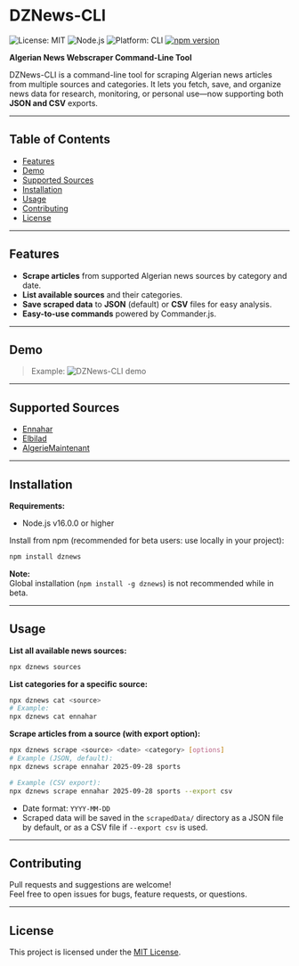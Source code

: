 # DZNews-CLI

![License: MIT](https://img.shields.io/badge/License-MIT-blue.svg)
![Node.js](https://img.shields.io/badge/node-%3E%3D16.0.0-green.svg)
![Platform: CLI](https://img.shields.io/badge/platform-CLI-blue.svg)
[![npm version](https://img.shields.io/npm/v/dznews)](https://www.npmjs.com/package/dznews)

**Algerian News Webscraper Command-Line Tool**

DZNews-CLI is a command-line tool for scraping Algerian news articles from multiple sources and categories. It lets you fetch, save, and organize news data for research, monitoring, or personal use—now supporting both **JSON and CSV** exports.

---

## Table of Contents

- [Features](#features)
- [Demo](#demo)
- [Supported Sources](#supported-sources)
- [Installation](#installation)
- [Usage](#usage)
- [Contributing](#contributing)
- [License](#license)

---

## Features

- **Scrape articles** from supported Algerian news sources by category and date.
- **List available sources** and their categories.
- **Save scraped data** to **JSON** (default) or **CSV** files for easy analysis.
- **Easy-to-use commands** powered by Commander.js.

---

## Demo

> Example:
> ![DZNews-CLI demo](./assets/demo.gif)

---

## Supported Sources

- [Ennahar](https://www.ennaharonline.com/)
- [Elbilad](https://www.elbilad.net/)
- [AlgerieMaintenant](https://algeriemaintenant.dz/)

---

## Installation

**Requirements:**  
- Node.js v16.0.0 or higher

Install from npm (recommended for beta users: use locally in your project):

```sh
npm install dznews
```

**Note:**  
Global installation (`npm install -g dznews`) is not recommended while in beta.

---

## Usage

**List all available news sources:**
```sh
npx dznews sources
```

**List categories for a specific source:**
```sh
npx dznews cat <source>
# Example:
npx dznews cat ennahar
```

**Scrape articles from a source (with export option):**
```sh
npx dznews scrape <source> <date> <category> [options]
# Example (JSON, default):
npx dznews scrape ennahar 2025-09-28 sports

# Example (CSV export):
npx dznews scrape ennahar 2025-09-28 sports --export csv
```
- Date format: `YYYY-MM-DD`
- Scraped data will be saved in the `scrapedData/` directory as a JSON file by default, or as a CSV file if `--export csv` is used.

---

## Contributing

Pull requests and suggestions are welcome!  
Feel free to open issues for bugs, feature requests, or questions.

---

## License

This project is licensed under the [MIT License](LICENSE).